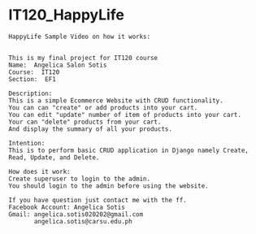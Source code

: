 # IT120_HappyLife
        
    HappyLife Sample Video on how it works:
        
    
    This is my final project for IT120 course
    Name:  Angelica Salon Sotis
    Course:  IT120
    Section:  EF1
    
    Description: 
    This is a simple Ecommerce Website with CRUD functionality.
    You can can "create" or add products into your cart.
    You can edit "update" number of item of products into your cart.
    Your can "delete" products from your cart.
    And display the summary of all your products.
    
    Intention: 
    This is to perform basic CRUD application in Django namely Create, Read, Update, and Delete.
    
    How does it work: 
    Create superuser to login to the admin.
    You should login to the admin before using the website.
    
    If you have question just contact me with the ff.
    Facebook Account: Angelica Sotis
    Gmail: angelica.sotis020202@gmail.com
           angelica.sotis@carsu.edu.ph
    
